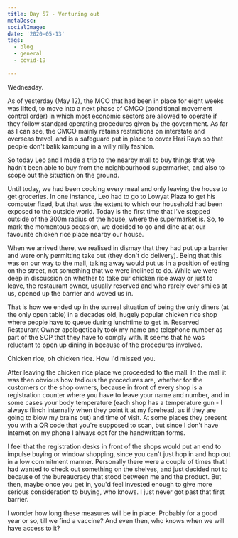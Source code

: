 ```yaml
---
title: Day 57 - Venturing out
metaDesc: 
socialImage: 
date: '2020-05-13'
tags:
  - blog
  - general
  - covid-19
  
---
```


Wednesday.

As of yesterday (May 12), the MCO that had been in place for eight weeks was lifted, to move into a next phase of CMCO (conditional movement control order) in which most economic sectors are allowed to operate if they follow standard operating procedures given by the government. As far as I can see, the CMCO mainly retains restrictions on interstate and overseas travel, and is a safeguard put in place to cover Hari Raya so that people don't balik kampung in a willy nilly fashion. 

So today Leo and I made a trip to the nearby mall to buy things that we hadn't been able to buy from the neighbourhood supermarket, and also to scope out the situation on the ground. 

Until today, we had been cooking every meal and only leaving the house to get groceries. In one instance, Leo had to go to Lowyat Plaza to get his computer fixed, but that was the extent to which our household had been exposed to the outside world. Today is the first time that I've stepped outside of the 300m radius of the house, where the supermarket is. So, to mark the momentous occasion, we decided to go and dine at at our favourite chicken rice place nearby our house. 

When we arrived there, we realised in dismay that they had put up a barrier and were only permitting take out (they don't do delivery). Being that this was on our way to the mall, taking away would put us in a position of eating on the street, not something that we were inclined to do. While we were deep in discussion on whether to take our chicken rice away or just to leave, the restaurant owner, usually reserved and who rarely ever smiles at us, opened up the barrier and waved us in. 

That is how we ended up in the surreal situation of being the only diners (at the only open table) in a decades old, hugely popular chicken rice shop where people have to queue during lunchtime to get in. Reserved Restaurant Owner apologetically took my name and telephone number as part of the SOP that they have to comply with. It seems that he was reluctant to open up dining in because of the procedures involved. 

Chicken rice, oh chicken rice. How I'd missed you. 

After leaving the chicken rice place we proceeded to the mall. In the mall it was then obvious how tedious the procedures are, whether for the customers or the shop owners, because in front of every shop is a registration counter where you have to leave your name and number, and in some cases your body temperature (each shop has a temperature gun - I always flinch internally when they point it at my forehead, as if they are going to blow my brains out) and time of visit. At some places they present you with a QR code that you're supposed to scan, but since I don't have Internet on my phone I always opt for the handwritten forms. 

I feel that the registration desks in front of the shops would put an end to impulse buying or window shopping, since you can't just hop in and hop out in a low commitment manner. Personally there were a couple of times that I had wanted to check out something on the shelves, and just decided not to because of the bureaucracy that stood between me and the product. But then, maybe once you get in, you'd feel invested enough to give more serious consideration to buying, who knows. I just never got past that first barrier. 

I wonder how long these measures will be in place. Probably for a good year or so, till we find a vaccine? And even then, who knows when we will have access to it? 